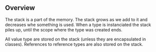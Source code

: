 ## Overview
The stack is a part of the memory.
The stack grows as we add to it and decreases whe something is used.
When a type is instanciated the stack piles up, until the scope where the type was created ends. 

All value type are stored on the stack (unless they are encapsulated in classes).
References to reference types are also stored on the stack.

